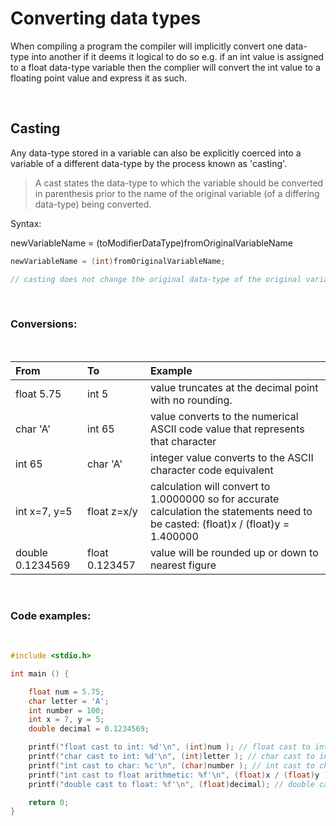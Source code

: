 # Converting data types

When compiling a program the compiler will implicitly convert one data-type into another if it deems it logical to do so e.g. if an int value is assigned to a float data-type variable then the complier will convert the int value to a floating point value and express it as such. 

<br>

## Casting
Any data-type stored in a variable can also be explicitly coerced into a variable of a different data-type by the process known as 'casting'.

> A cast states the data-type to which the variable should be converted in parenthesis prior to the name of the original variable (of a differing data-type) being converted.

Syntax:

newVariableName = (toModifierDataType)fromOriginalVariableName

```C
newVariableName = (int)fromOriginalVariableName;

// casting does not change the original data-type of the original variable it merely copies the value and converts it to a different data-type for a new variable
```

<br>

### Conversions: 

<br>

|From    |To      |Example |
|:-------|:-------|:-------|
|float 5.75  |int 5    |value truncates at the decimal point with no rounding.|
|char 'A'   |int 65    |value converts to the numerical ASCII code value that represents that character|
|int 65 |char 'A' |integer value converts to the ASCII character code equivalent|
int x=7, y=5   |float z=x/y  |calculation will convert to 1.0000000 so for accurate calculation the statements need to be casted: (float)x / (float)y = 1.400000|
double 0.1234569 |float 0.123457   |value will be rounded up or down to nearest figure|

<br>

### Code examples: 

<br>

```C
#include <stdio.h>

int main () {

	float num = 5.75;
	char letter = 'A';
	int number = 100;
	int x = 7, y = 5;
	double decimal = 0.1234569;

	printf("float cast to int: %d'\n", (int)num ); // float cast to int: 5'
	printf("char cast to int: %d'\n", (int)letter ); // char cast to int: 65'
	printf("int cast to char: %c'\n", (char)number ); // int cast to char: d'
	printf("int cast to float arithmetic: %f'\n", (float)x / (float)y ); // int cast to float arithmetic: 1.400000'
	printf("double cast to float: %f'\n", (float)decimal); // double cast to float: 0.123457'

	return 0;
}
```